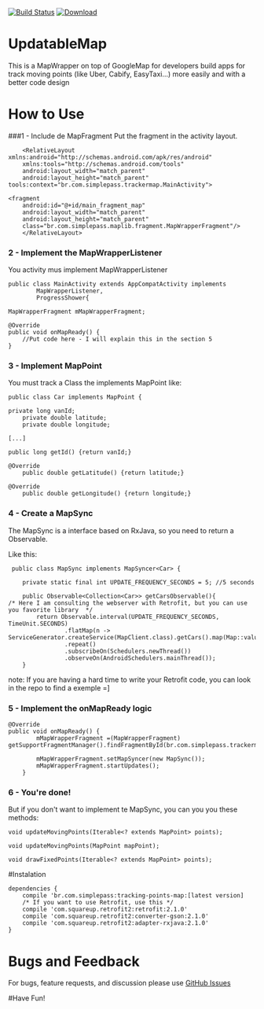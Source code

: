 
[![Build Status](https://travis-ci.org/leandroBorgesFerreira/UpdatableMap.svg?branch=master)](https://travis-ci.org/leandroBorgesFerreira/UpdatableMap) [ ![Download](https://api.bintray.com/packages/lehen01/tracking-points-map/UpdatableMap/images/download.svg) ](https://bintray.com/lehen01/tracking-points-map/UpdatableMap/_latestVersion)

# UpdatableMap
This is a MapWrapper on top of GoogleMap for developers build apps for track moving points (like Uber, Cabify, EasyTaxi...) more easily and with a better code design

# How to Use
###1 - Include  de MapFragment
Put the fragment in the activity layout.

	    <RelativeLayout xmlns:android="http://schemas.android.com/apk/res/android"
	    xmlns:tools="http://schemas.android.com/tools"
	    android:layout_width="match_parent"
	    android:layout_height="match_parent"
    tools:context="br.com.simplepass.trackermap.MainActivity">

    <fragment
        android:id="@+id/main_fragment_map"
        android:layout_width="match_parent"
        android:layout_height="match_parent"
        class="br.com.simplepass.maplib.fragment.MapWrapperFragment"/>
        </RelativeLayout>

### 2 - Implement the MapWrapperListener
You activity mus implement MapWrapperListener


    public class MainActivity extends AppCompatActivity implements
            MapWrapperListener,
            ProgressShower{
    
    MapWrapperFragment mMapWrapperFragment;
    
    @Override
    public void onMapReady() {
        //Put code here - I will explain this in the section 5
    }

### 3 - Implement MapPoint
You must track a Class the implements MapPoint like:

    public class Car implements MapPoint {
    
    private long vanId;
        private double latitude;
        private double longitude;
    
    [...]
    
    public long getId() {return vanId;}
    
    @Override
        public double getLatitude() {return latitude;}
        
    @Override
        public double getLongitude() {return longitude;}

### 4 - Create a MapSync
The MapSync is a interface based on RxJava, so you need to return a Observable.

Like this: 

   

     public class MapSync implements MapSyncer<Car> {
        
        private static final int UPDATE_FREQUENCY_SECONDS = 5; //5 seconds
        
        public Observable<Collection<Car>> getCarsObservable(){
    /* Here I am consulting the webserver with Retrofit, but you can use you favorite library  */
            return Observable.interval(UPDATE_FREQUENCY_SECONDS, TimeUnit.SECONDS)
                    .flatMap(n -> ServiceGenerator.createService(MapClient.class).getCars().map(Map::values))
                    .repeat()
                    .subscribeOn(Schedulers.newThread())
                    .observeOn(AndroidSchedulers.mainThread());
        }

note: If you are having a hard time to write your Retrofit code, you can look in the repo to find a exemple =]

### 5 - Implement the onMapReady logic

    @Override
    public void onMapReady() {
            mMapWrapperFragment =(MapWrapperFragment) getSupportFragmentManager().findFragmentById(br.com.simplepass.trackermap.R.id.main_fragment_map);
    
            mMapWrapperFragment.setMapSyncer(new MapSync());
            mMapWrapperFragment.startUpdates();
        }

### 6 - You're done!
But if you don't want to implement te MapSync, you can you you these methods:

    void updateMovingPoints(Iterable<? extends MapPoint> points);
    
    void updateMovingPoints(MapPoint mapPoint);
    
    void drawFixedPoints(Iterable<? extends MapPoint> points);

#Instalation

    dependencies {
	    compile 'br.com.simplepass:tracking-points-map:[latest version]
		/* If you want to use Retrofit, use this */
		compile 'com.squareup.retrofit2:retrofit:2.1.0'
	    compile 'com.squareup.retrofit2:converter-gson:2.1.0'
	    compile 'com.squareup.retrofit2:adapter-rxjava:2.1.0'
    }

# Bugs and Feedback


For bugs, feature requests, and discussion please use [GitHub Issues](https://github.com/leandroBorgesFerreira/UpdatableMap/issues)

#Have Fun!
